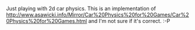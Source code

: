 Just playing with 2d car physics.
This is an implementation of http://www.asawicki.info/Mirror/Car%20Physics%20for%20Games/Car%20Physics%20for%20Games.html
and I'm not sure if it's correct. :-P
